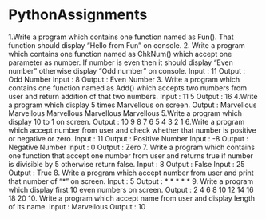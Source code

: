 # PythonAssignments

1.Write a program which contains one function named as Fun(). That function should display
“Hello from Fun” on console.
2. Write a program which contains one function named as ChkNum() which accept one
parameter as number. If number is even then it should display “Even number” otherwise
display “Odd number” on console.
Input : 11
Output : Odd Number
Input : 8
Output : Even Number
3. Write a program which contains one function named as Add() which accepts two numbers
from user and return addition of that two numbers.
Input : 11 5
Output : 16
4.Write a program which display 5 times Marvellous on screen.
Output :
Marvellous
Marvellous
Marvellous
Marvellous
Marvellous
5.Write a program which display 10 to 1 on screen.
Output : 10
9
8
7
6
5
4
3
2
1
6.Write a program which accept number from user and check whether that number is positive or
negative or zero.
Input : 11
Output : Positive Number
Input : -8
Output : Negative Number
Input : 0
Output : Zero
7. Write a program which contains one function that accept one number from user and returns
true if number is divisible by 5 otherwise return false.
Input : 8
Output : False
Input : 25
Output : True
8. Write a program which accept number from user and print that number of “*” on screen.
Input : 5
Output : * *
*
*
*
9. Write a program which display first 10 even numbers on screen.
Output :
2
4
6
8
10
12
14
16
18
20
10. Write a program which accept name from user and display length of its name.
Input : Marvellous
Output : 10
